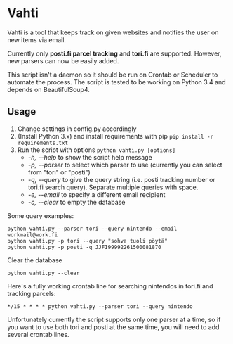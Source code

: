 Vahti
==========

Vahti is a tool that keeps track on given websites and notifies the user on new items via email.

Currently only **posti.fi parcel tracking** and **tori.fi** are supported. However, new parsers can now be easily added.

This script isn't a daemon so it should be run on Crontab or Scheduler to automate the process. The script is tested to be working on Python 3.4 and depends on BeautifulSoup4.

## Usage

1. Change settings in config.py accordingly
2. (Install Python 3.x) and install requirements with pip ```pip install -r requirements.txt```
3. Run the script with options ```python vahti.py [options]```
	- *-h, --help* to show the script help message
	- *-p, --parser* to select which parser to use (currently you can select from "tori" or "posti")
	- *-q, --query* to give the query string (i.e. posti tracking number or tori.fi search query). Separate multiple queries with space.
	- *-e, --email* to specify a different email recipient
	- *-c, --clear* to empty the database

Some query examples:
```
python vahti.py --parser tori --query nintendo --email workmail@work.fi
python vahti.py -p tori --query "sohva tuoli pöytä"
python vahti.py -p posti -q JJFI99992261500081870
```

Clear the database
```
python vahti.py --clear
```

Here's a fully working crontab line for searching nintendos in tori.fi and tracking parcels:
```
*/15 * * * * python vahti.py --parser tori --query nintendo
```

Unfortunately currently the script supports only one parser at a time, so if you want to use both tori and posti at the same time, you will need to add several crontab lines.